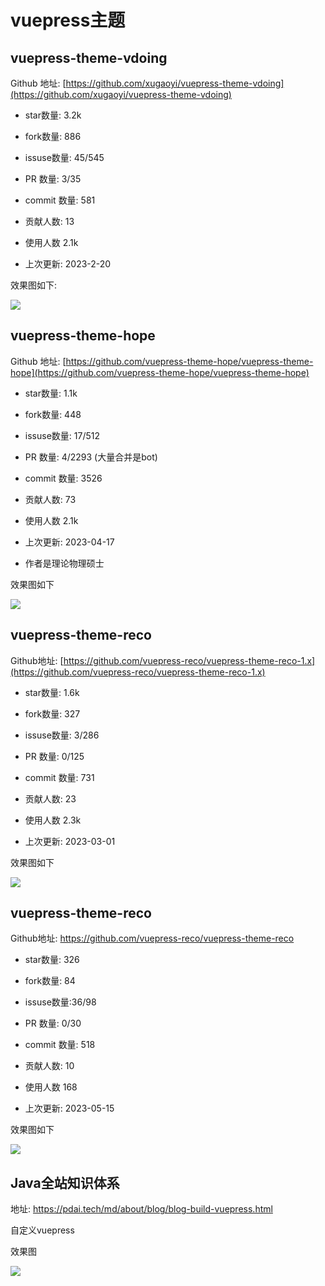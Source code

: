 # vuepress主题

## vuepress-theme-vdoing

Github 地址: [https://github.com/xugaoyi/vuepress-theme-vdoing](https://github.com/xugaoyi/vuepress-theme-vdoing)

- star数量: 3.2k
- fork数量: 886
- issuse数量: 45/545
- PR 数量: 3/35
- commit 数量: 581
- 贡献人数: 13
- 使用人数 2.1k

-   上次更新: 2023-2-20

效果图如下:

![](https://danerlt-1258802437.cos.ap-chongqing.myqcloud.com/2023-05-15-idZDhs.png)




## vuepress-theme-hope

Github 地址: [https://github.com/vuepress-theme-hope/vuepress-theme-hope](https://github.com/vuepress-theme-hope/vuepress-theme-hope)

- star数量: 1.1k
- fork数量: 448
- issuse数量: 17/512
- PR 数量: 4/2293 (大量合并是bot)
- commit 数量: 3526
- 贡献人数: 73
- 使用人数 2.1k

-   上次更新: 2023-04-17

-   作者是理论物理硕士

效果图如下

![](https://danerlt-1258802437.cos.ap-chongqing.myqcloud.com/2023-05-15-GKzFq3.png)




## vuepress-theme-reco

Github地址: [https://github.com/vuepress-reco/vuepress-theme-reco-1.x](https://github.com/vuepress-reco/vuepress-theme-reco-1.x)

- star数量: 1.6k
- fork数量: 327
- issuse数量: 3/286
- PR 数量: 0/125
- commit 数量: 731
- 贡献人数: 23
- 使用人数 2.3k

-   上次更新: 2023-03-01

效果图如下


![](https://danerlt-1258802437.cos.ap-chongqing.myqcloud.com/2023-05-15-rrXhUK.png)




## vuepress-theme-reco

Github地址: https://github.com/vuepress-reco/vuepress-theme-reco

- star数量: 326
- fork数量: 84
- issuse数量:36/98
- PR 数量: 0/30
- commit 数量: 518
- 贡献人数: 10
- 使用人数 168

-   上次更新: 2023-05-15

效果图如下

![](https://danerlt-1258802437.cos.ap-chongqing.myqcloud.com/2023-05-15-KuLGlW.png)







## Java全站知识体系

地址:  https://pdai.tech/md/about/blog/blog-build-vuepress.html

自定义vuepress

效果图

![](https://danerlt-1258802437.cos.ap-chongqing.myqcloud.com/2023-05-15-KPOgkA.png)
